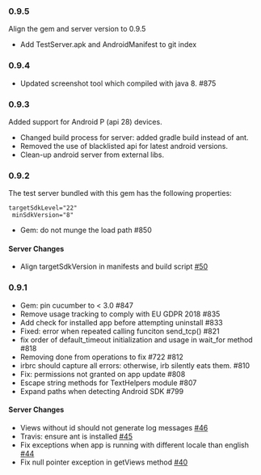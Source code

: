 ### 0.9.5

Align the gem and server version to 0.9.5

* Add TestServer.apk and AndroidManifest to git index

### 0.9.4

* Updated screenshot tool which compiled with java 8. #875

### 0.9.3

Added support for Android P (api 28) devices.

* Changed build process for server: added gradle build instead of ant.
* Removed the use of blacklisted api for latest android versions.
* Clean-up android server from external libs.

### 0.9.2

The test server bundled with this gem has the following properties:

```shell
targetSdkLevel="22"
 minSdkVersion="8"
```

* Gem: do not munge the load path #850

#### Server Changes

* Align targetSdkVersion in manifests and build script [#50](https://github.com/calabash/calabash-android-server/pull/50)

### 0.9.1

* Gem: pin cucumber to < 3.0 #847
* Remove usage tracking to comply with EU GDPR 2018 #835
* Add check for installed app before attempting uninstall #833
* Fixed: error when repeated calling funciton send\_tcp() #821
* fix order of default\_timeout initialization and usage in wait\_for method #818
* Removing done from operations to fix #722 #812
* irbrc should capture all errors: otherwise, irb silently eats them. #810
* Fix: permissions not granted on app update #808
* Escape string methods for TextHelpers module #807
* Expand paths when detecting Android SDK #799

#### Server Changes

* Views without id should not generate log messages [#46](https://github.com/calabash/calabash-android-server/pull/46)
* Travis: ensure ant is installed [#45](https://github.com/calabash/calabash-android-server/pull/45)
* Fix exceptions when app is running with different locale than english [#44](https://github.com/calabash/calabash-android-server/pull/44)
* Fix null pointer exception in getViews method [#40](https://github.com/calabash/calabash-android-server/pull/40)

